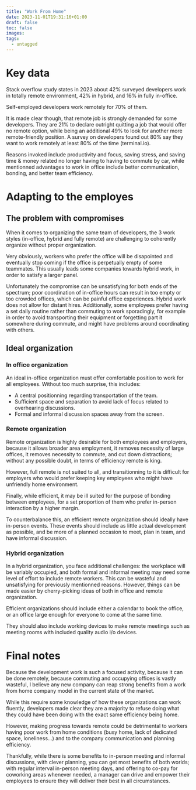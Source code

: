 ```yaml
---
title: "Work From Home"
date: 2023-11-01T19:31:16+01:00
draft: false
toc: false
images:
tags: 
  - untagged
---
```


# Key data

Stack overflow study states in 2023 about 42% surveyed developers work in totally remote environment, 42% in hybrid, and 16% in fully in-office.

Self-employed developers work remotely for 70% of them. 

It is made clear though, that remote job is strongly demanded for some developers. 
They are 21% to declare outright quitting a job that would offer no remote option, while being an additional 49% to look for another more remote-friendly position.
A survey on developers found out 80% say they want to work remotely at least 80% of the time (terminal.io).

Reasons invoked include productivity and focus, saving stress, and saving time & money related no longer having to having to commute by car,
while mentionned advantages to work in office include better communication, bonding, and better team efficiency.

# Adapting to the employes

## The problem with compromises

When it comes to organizing the same team of developers, the 3 work styles (in-office, hybrid and fully remote) are challenging to coherently organize without proper organization.

Very obviously, workers who prefer the office will be disapointed and eventually stop coming if the office is perpetually empty of some teammates. This usually leads some companies towards hybrid work, in order to satisfy a larger panel. 

Unfortunately the compromise can be unsatisfying for both ends of the spectrum; poor coordination of in-office hours can result in too empty or too crowded offices, which can be painful office experiences. Hybrid work does not allow for distant hires. 
Additionally, some employees prefer having a set daily routine rather than commuting to work sporadingly, for example in order to avoid transporting their equipment or forgetting part it somewhere during commute, and might have problems around coordinating with others.

## Ideal organization

### In office organization

An ideal in-office organization must offer comfortable position to work for all employees. Without too much surprise, this includes:
- A central positionning regarding transportation of the team.
- Sufficient space and separation to avoid lack of focus related to overhearing discussions.
- Formal and informal discussion spaces away from the screen.


### Remote organization

Remote organization is highly desirable for both employees and employers, because it allows broader area employment, it removes necessity of large offices, it removes necessity to commute, and cut down distractions; without any possible doubt, in terms of efficiency remote is king.

However, full remote is not suited to all, and transitionning to it is difficult for employers who would prefer keeping key employees who might have unfriendly home environment.

Finally, while efficient, it may be ill suited for the purpose of bonding between employees, for a set proportion of them who prefer in-person interaction by a higher margin.

To counterbalance this, an efficient remote organization should ideally have in-person events. These events should include as little actual development as possible, and be more of a planned occasion to meet, plan in team, and have informal discussion.


### Hybrid organization

In a hybrid organization, you face additional challenges: the workplace will be variably occupied, and both formal and informal meeting may need some level of effort to include remote workers.
This can be wasteful and unsatisfying for previously mentionned reasons. However, things can be made easier by cherry-picking ideas of both in office and remote organization. 

Efficient organizations should include either a calendar to book the office, or an office large enough for everyone to come at the same time.

They should also include working devices to make remote meetings such as meeting rooms with included quality audio i/o devices.

# Final notes

Because the development work is such a focused activity, because it can be done remotely, because commuting and occupying offices is vastly wasteful, I believe any new company can reap strong benefits from a work from home company model in the current state of the market.

While this require some knowledge of how these organizations can work fluently, developers made clear they are a majority to refuse doing what they could have been doing with the exact same efficiency being home.

However, making progress towards remote could be detrimental to workers having poor work from home conditions (busy home, lack of dedicated space, loneliness...) and to the company communication and planning efficiency.

Thankfully, while there is some benefits to in-person meeting and informal discussions, with clever planning, you can get most benefits of both worlds; with regular interval in-person meeting days, and offering to co-pay for coworking areas whenever needed, a manager can drive and empower their employees to ensure they will deliver their best in all circumstances.